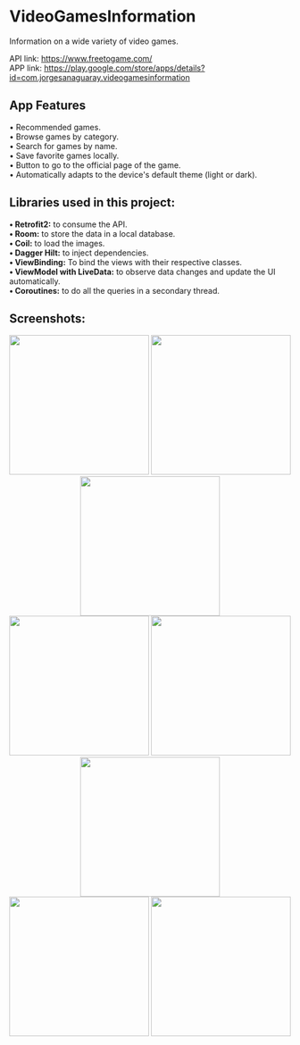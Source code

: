 # VideoGamesInformation
Information on a wide variety of video games.

API link: https://www.freetogame.com/
<br>
APP link: https://play.google.com/store/apps/details?id=com.jorgesanaguaray.videogamesinformation

<h2>App Features</h2>
• Recommended games.
<br>
• Browse games by category.
<br>
• Search for games by name.
<br>
• Save favorite games locally.
<br>
• Button to go to the official page of the game.
<br>
• Automatically adapts to the device's default theme (light or dark).

<h2>Libraries used in this project:</h2>
<b>• Retrofit2:</b> to consume the API.
<br>
<b>• Room:</b> to store the data in a local database.
<br>
<b>• Coil:</b> to load the images.
<br>
<b>• Dagger Hilt:</b> to inject dependencies.
<br>
<b>• ViewBinding:</b> To bind the views with their respective classes.
<br>
<b>• ViewModel with LiveData:</b> to observe data changes and update the UI automatically.
<br>
<b>• Coroutines:</b> to do all the queries in a secondary thread.

<h2>Screenshots:</h2>
<div align="center">
    <img src="https://pbs.twimg.com/media/FkwILAHX0AAikRa?format=jpg&name=large" width="250px"</img> 
    <img src="https://pbs.twimg.com/media/FkwILAHWYAASyD_?format=jpg&name=large" width="250px"</img> 
    <img src="https://pbs.twimg.com/media/FkwILAHXgAIo9pn?format=jpg&name=large" width="250px"</img> 
</div>

<div align="center">
    <img src="https://pbs.twimg.com/media/FkwILAIX0AEipFw?format=jpg&name=large" width="250px"</img> 
    <img src="https://pbs.twimg.com/media/FkwIWXFWAAIhSbw?format=jpg&name=large" width="250px"</img> 
    <img src="https://pbs.twimg.com/media/FkwIWXqXEAA-w3k?format=jpg&name=large" width="250px"</img> 
</div>

<div align="center">
    <img src="https://pbs.twimg.com/media/FkwIWYXXEAALBeO?format=jpg&name=large" width="250px"</img> 
    <img src="https://pbs.twimg.com/media/FkwIWY3XwAIxLU5?format=jpg&name=large" width="250px"</img> 
</div>
